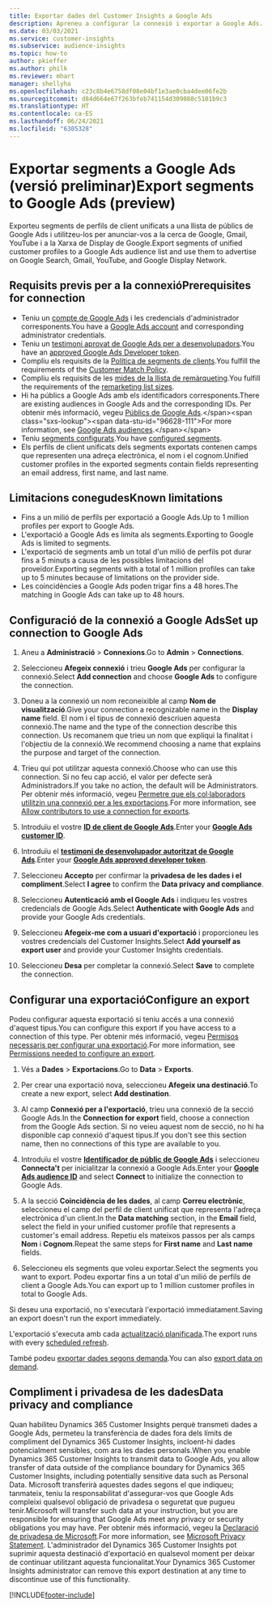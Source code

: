 ```yaml
---
title: Exportar dades del Customer Insights a Google Ads
description: Apreneu a configurar la connexió i exportar a Google Ads.
ms.date: 03/03/2021
ms.service: customer-insights
ms.subservice: audience-insights
ms.topic: how-to
author: pkieffer
ms.author: philk
ms.reviewer: mhart
manager: shellyha
ms.openlocfilehash: c23c8b4e6758df08e04bf1e3ae0cba4dee06fe2b
ms.sourcegitcommit: d84d664e67f263bfeb741154d309088c5101b9c3
ms.translationtype: HT
ms.contentlocale: ca-ES
ms.lasthandoff: 06/24/2021
ms.locfileid: "6305328"
---
```

# <a name="export-segments-to-google-ads-preview"></a><span data-ttu-id="96628-103">Exportar segments a Google Ads (versió preliminar)</span><span class="sxs-lookup"><span data-stu-id="96628-103">Export segments to Google Ads (preview)</span></span>

<span data-ttu-id="96628-104">Exporteu segments de perfils de client unificats a una llista de públics de Google Ads i utilitzeu-los per anunciar-vos a la cerca de Google, Gmail, YouTube i a la Xarxa de Display de Google.</span><span class="sxs-lookup"><span data-stu-id="96628-104">Export segments of unified customer profiles to a Google Ads audience list and use them to advertise on Google Search, Gmail, YouTube, and Google Display Network.</span></span> 

## <a name="prerequisites-for-connection"></a><span data-ttu-id="96628-105">Requisits previs per a la connexió</span><span class="sxs-lookup"><span data-stu-id="96628-105">Prerequisites for connection</span></span>

-   <span data-ttu-id="96628-106">Teniu un [compte de Google Ads](https://ads.google.com/) i les credencials d'administrador corresponents.</span><span class="sxs-lookup"><span data-stu-id="96628-106">You have a [Google Ads account](https://ads.google.com/) and corresponding administrator credentials.</span></span>
-   <span data-ttu-id="96628-107">Teniu un [testimoni aprovat de Google Ads per a desenvolupadors](https://developers.google.com/google-ads/api/docs/first-call/dev-token).</span><span class="sxs-lookup"><span data-stu-id="96628-107">You have an [approved Google Ads Developer token](https://developers.google.com/google-ads/api/docs/first-call/dev-token).</span></span> 
-   <span data-ttu-id="96628-108">Compliu els requisits de la [Política de segments de clients](https://support.google.com/adspolicy/answer/6299717).</span><span class="sxs-lookup"><span data-stu-id="96628-108">You fulfill the requirements of the [Customer Match Policy](https://support.google.com/adspolicy/answer/6299717).</span></span>
-   <span data-ttu-id="96628-109">Compliu els requisits de les [mides de la llista de remàrqueting](https://support.google.com/google-ads/answer/7558048).</span><span class="sxs-lookup"><span data-stu-id="96628-109">You fulfill the requirements of the [remarketing list sizes](https://support.google.com/google-ads/answer/7558048).</span></span>
-   <span data-ttu-id="96628-110">Hi ha públics a Google Ads amb els identificadors corresponents.</span><span class="sxs-lookup"><span data-stu-id="96628-110">There are existing audiences in Google Ads and the corresponding IDs.</span></span> <span data-ttu-id="96628-111">Per obtenir més informació, vegeu [Públics de Google Ads](https://support.google.com/google-ads/answer/7558048?hl=en#:~:text=Audience%20lists%20is%20a%20section,Display%20Network%20through%20remarketing%20campaigns.).</span><span class="sxs-lookup"><span data-stu-id="96628-111">For more information, see [Google Ads audiences](https://support.google.com/google-ads/answer/7558048?hl=en#:~:text=Audience%20lists%20is%20a%20section,Display%20Network%20through%20remarketing%20campaigns.).</span></span>
-   <span data-ttu-id="96628-112">Teniu [segments configurats](segments.md).</span><span class="sxs-lookup"><span data-stu-id="96628-112">You have [configured segments](segments.md).</span></span>
-   <span data-ttu-id="96628-113">Els perfils de client unificats dels segments exportats contenen camps que representen una adreça electrònica, el nom i el cognom.</span><span class="sxs-lookup"><span data-stu-id="96628-113">Unified customer profiles in the exported segments contain fields representing an email address, first name, and last name.</span></span>

## <a name="known-limitations"></a><span data-ttu-id="96628-114">Limitacions conegudes</span><span class="sxs-lookup"><span data-stu-id="96628-114">Known limitations</span></span>

- <span data-ttu-id="96628-115">Fins a un milió de perfils per exportació a Google Ads.</span><span class="sxs-lookup"><span data-stu-id="96628-115">Up to 1 million profiles per export to Google Ads.</span></span>
- <span data-ttu-id="96628-116">L'exportació a Google Ads es limita als segments.</span><span class="sxs-lookup"><span data-stu-id="96628-116">Exporting to Google Ads is limited to segments.</span></span>
- <span data-ttu-id="96628-117">L'exportació de segments amb un total d'un milió de perfils pot durar fins a 5 minuts a causa de les possibles limitacions del proveïdor.</span><span class="sxs-lookup"><span data-stu-id="96628-117">Exporting segments with a total of 1 million profiles can take up to 5 minutes because of limitations on the provider side.</span></span> 
- <span data-ttu-id="96628-118">Les coincidències a Google Ads poden trigar fins a 48 hores.</span><span class="sxs-lookup"><span data-stu-id="96628-118">The matching in Google Ads can take up to 48 hours.</span></span>

## <a name="set-up-connection-to-google-ads"></a><span data-ttu-id="96628-119">Configuració de la connexió a Google Ads</span><span class="sxs-lookup"><span data-stu-id="96628-119">Set up connection to Google Ads</span></span>

1. <span data-ttu-id="96628-120">Aneu a **Administració** > **Connexions**.</span><span class="sxs-lookup"><span data-stu-id="96628-120">Go to **Admin** > **Connections**.</span></span>

1. <span data-ttu-id="96628-121">Seleccioneu **Afegeix connexió** i trieu **Google Ads** per configurar la connexió.</span><span class="sxs-lookup"><span data-stu-id="96628-121">Select **Add connection** and choose **Google Ads** to configure the connection.</span></span>

1. <span data-ttu-id="96628-122">Doneu a la connexió un nom reconeixible al camp **Nom de visualització**.</span><span class="sxs-lookup"><span data-stu-id="96628-122">Give your connection a recognizable name in the **Display name** field.</span></span> <span data-ttu-id="96628-123">El nom i el tipus de connexió descriuen aquesta connexió.</span><span class="sxs-lookup"><span data-stu-id="96628-123">The name and the type of the connection describe this connection.</span></span> <span data-ttu-id="96628-124">Us recomanem que trieu un nom que expliqui la finalitat i l'objectiu de la connexió.</span><span class="sxs-lookup"><span data-stu-id="96628-124">We recommend choosing a name that explains the purpose and target of the connection.</span></span>

1. <span data-ttu-id="96628-125">Trieu qui pot utilitzar aquesta connexió.</span><span class="sxs-lookup"><span data-stu-id="96628-125">Choose who can use this connection.</span></span> <span data-ttu-id="96628-126">Si no feu cap acció, el valor per defecte serà Administradors.</span><span class="sxs-lookup"><span data-stu-id="96628-126">If you take no action, the default will be Administrators.</span></span> <span data-ttu-id="96628-127">Per obtenir més informació, vegeu [Permetre que els col·laboradors utilitzin una connexió per a les exportacions](connections.md#allow-contributors-to-use-a-connection-for-exports).</span><span class="sxs-lookup"><span data-stu-id="96628-127">For more information, see [Allow contributors to use a connection for exports](connections.md#allow-contributors-to-use-a-connection-for-exports).</span></span>

1. <span data-ttu-id="96628-128">Introduïu el vostre **[ID de client de Google Ads](https://support.google.com/google-ads/answer/1704344)**.</span><span class="sxs-lookup"><span data-stu-id="96628-128">Enter your **[Google Ads customer ID](https://support.google.com/google-ads/answer/1704344)**.</span></span>

1. <span data-ttu-id="96628-129">Introduïu el **[testimoni de desenvolupador autoritzat de Google Ads](https://developers.google.com/google-ads/api/docs/first-call/dev-token)**.</span><span class="sxs-lookup"><span data-stu-id="96628-129">Enter your **[Google Ads approved developer token](https://developers.google.com/google-ads/api/docs/first-call/dev-token)**.</span></span>

1. <span data-ttu-id="96628-130">Seleccioneu **Accepto** per confirmar la **privadesa de les dades i el compliment**.</span><span class="sxs-lookup"><span data-stu-id="96628-130">Select **I agree** to confirm the **Data privacy and compliance**.</span></span>

1. <span data-ttu-id="96628-131">Seleccioneu **Autenticació amb el Google Ads** i indiqueu les vostres credencials de Google Ads.</span><span class="sxs-lookup"><span data-stu-id="96628-131">Select **Authenticate with Google Ads** and provide your Google Ads credentials.</span></span>

1. <span data-ttu-id="96628-132">Seleccioneu **Afegeix-me com a usuari d'exportació** i proporcioneu les vostres credencials del Customer Insights.</span><span class="sxs-lookup"><span data-stu-id="96628-132">Select **Add yourself as export user** and provide your Customer Insights credentials.</span></span>

1. <span data-ttu-id="96628-133">Seleccioneu **Desa** per completar la connexió.</span><span class="sxs-lookup"><span data-stu-id="96628-133">Select **Save** to complete the connection.</span></span> 

## <a name="configure-an-export"></a><span data-ttu-id="96628-134">Configurar una exportació</span><span class="sxs-lookup"><span data-stu-id="96628-134">Configure an export</span></span>

<span data-ttu-id="96628-135">Podeu configurar aquesta exportació si teniu accés a una connexió d'aquest tipus.</span><span class="sxs-lookup"><span data-stu-id="96628-135">You can configure this export if you have access to a connection of this type.</span></span> <span data-ttu-id="96628-136">Per obtenir més informació, vegeu [Permisos necessaris per configurar una exportació](export-destinations.md#set-up-a-new-export).</span><span class="sxs-lookup"><span data-stu-id="96628-136">For more information, see [Permissions needed to configure an export](export-destinations.md#set-up-a-new-export).</span></span>

1. <span data-ttu-id="96628-137">Vés a **Dades** > **Exportacions**.</span><span class="sxs-lookup"><span data-stu-id="96628-137">Go to **Data** > **Exports**.</span></span>

1. <span data-ttu-id="96628-138">Per crear una exportació nova, seleccioneu **Afegeix una destinació**.</span><span class="sxs-lookup"><span data-stu-id="96628-138">To create a new export, select **Add destination**.</span></span>

1. <span data-ttu-id="96628-139">Al camp **Connexió per a l'exportació**, trieu una connexió de la secció Google Ads.</span><span class="sxs-lookup"><span data-stu-id="96628-139">In the **Connection for export** field, choose a connection from the Google Ads section.</span></span> <span data-ttu-id="96628-140">Si no veieu aquest nom de secció, no hi ha disponible cap connexió d'aquest tipus.</span><span class="sxs-lookup"><span data-stu-id="96628-140">If you don't see this section name, then no connections of this type are available to you.</span></span>

1. <span data-ttu-id="96628-141">Introduïu el vostre **[Identificador de públic de Google Ads](https://support.google.com/google-ads/answer/7558048?hl=en#:~:text=Audience%20lists%20is%20a%20section,Display%20Network%20through%20remarketing%20campaigns.)** i seleccioneu **Connecta't** per inicialitzar la connexió a Google Ads.</span><span class="sxs-lookup"><span data-stu-id="96628-141">Enter your **[Google Ads audience ID](https://support.google.com/google-ads/answer/7558048?hl=en#:~:text=Audience%20lists%20is%20a%20section,Display%20Network%20through%20remarketing%20campaigns.)** and select **Connect** to initialize the connection to Google Ads.</span></span>

1. <span data-ttu-id="96628-142">A la secció **Coincidència de les dades**, al camp **Correu electrònic**, seleccioneu el camp del perfil de client unificat que representa l'adreça electrònica d'un client.</span><span class="sxs-lookup"><span data-stu-id="96628-142">In the **Data matching** section, in the **Email** field, select the field in your unified customer profile that represents a customer's email address.</span></span> <span data-ttu-id="96628-143">Repetiu els mateixos passos per als camps **Nom** i **Cognom**.</span><span class="sxs-lookup"><span data-stu-id="96628-143">Repeat the same steps for **First name** and **Last name** fields.</span></span>

1. <span data-ttu-id="96628-144">Seleccioneu els segments que voleu exportar.</span><span class="sxs-lookup"><span data-stu-id="96628-144">Select the segments you want to export.</span></span> <span data-ttu-id="96628-145">Podeu exportar fins a un total d'un milió de perfils de client a Google Ads.</span><span class="sxs-lookup"><span data-stu-id="96628-145">You can export up to 1 million customer profiles in total to Google Ads.</span></span>

<span data-ttu-id="96628-146">Si deseu una exportació, no s'executarà l'exportació immediatament.</span><span class="sxs-lookup"><span data-stu-id="96628-146">Saving an export doesn't run the export immediately.</span></span>

<span data-ttu-id="96628-147">L'exportació s'executa amb cada [actualització planificada](system.md#schedule-tab).</span><span class="sxs-lookup"><span data-stu-id="96628-147">The export runs with every [scheduled refresh](system.md#schedule-tab).</span></span> 

<span data-ttu-id="96628-148">També podeu [exportar dades segons demanda](export-destinations.md#run-exports-on-demand).</span><span class="sxs-lookup"><span data-stu-id="96628-148">You can also [export data on demand](export-destinations.md#run-exports-on-demand).</span></span> 

## <a name="data-privacy-and-compliance"></a><span data-ttu-id="96628-149">Compliment i privadesa de les dades</span><span class="sxs-lookup"><span data-stu-id="96628-149">Data privacy and compliance</span></span>

<span data-ttu-id="96628-150">Quan habiliteu Dynamics 365 Customer Insights perquè transmeti dades a Google Ads, permeteu la transferència de dades fora dels límits de compliment del Dynamics 365 Customer Insights, incloent-hi dades potencialment sensibles, com ara les dades personals.</span><span class="sxs-lookup"><span data-stu-id="96628-150">When you enable Dynamics 365 Customer Insights to transmit data to Google Ads, you allow transfer of data outside of the compliance boundary for Dynamics 365 Customer Insights, including potentially sensitive data such as Personal Data.</span></span> <span data-ttu-id="96628-151">Microsoft transferirà aquestes dades segons el que indiqueu; tanmateix, teniu la responsabilitat d'assegurar-vos que Google Ads compleixi qualsevol obligació de privadesa o seguretat que pugueu tenir.</span><span class="sxs-lookup"><span data-stu-id="96628-151">Microsoft will transfer such data at your instruction, but you are responsible for ensuring that Google Ads meet any privacy or security obligations you may have.</span></span> <span data-ttu-id="96628-152">Per obtenir més informació, vegeu la [Declaració de privadesa de Microsoft](https://go.microsoft.com/fwlink/?linkid=396732).</span><span class="sxs-lookup"><span data-stu-id="96628-152">For more information, see [Microsoft Privacy Statement](https://go.microsoft.com/fwlink/?linkid=396732).</span></span>
<span data-ttu-id="96628-153">L'administrador del Dynamics 365 Customer Insights pot suprimir aquesta destinació d'exportació en qualsevol moment per deixar de continuar utilitzant aquesta funcionalitat.</span><span class="sxs-lookup"><span data-stu-id="96628-153">Your Dynamics 365 Customer Insights administrator can remove this export destination at any time to discontinue use of this functionality.</span></span>


[!INCLUDE[footer-include](../includes/footer-banner.md)]
